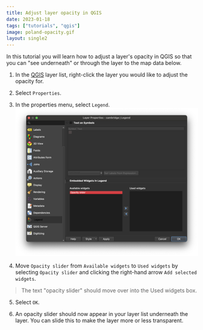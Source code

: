 ```yaml
---
title: Adjust layer opacity in QGIS
date: 2023-01-18
tags: ["tutorials", "qgis"]
image: poland-opacity.gif
layout: single2
---
```


In this tutorial you will learn how to adjust a layer's opacity in QGIS so that you can "see underneath" or through the layer to the map data below.

1. In the [QGIS](https://harvardmapcollection.github.io/tutorials/qgis/download/) layer list, right-click the layer you would like to adjust the opacity for.

2. Select `Properties`.

3. In the properties menu, select `Legend`.
![Legend menu in QGIS layer properties interface](media/1.png)

4. Move `Opacity slider` from `Available widgets` to `Used widgets` by selecting `Opacity slider` and clicking the right-hand arrow `Add selected widgets`. 
> The text "opacity slider" should move over into the Used widgets box. 

5. Select `OK`.

6. An opacity slider should now appear in your layer list underneath the layer. You can slide this to make the layer more or less transparent.
